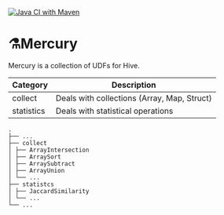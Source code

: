 [![Java CI with Maven](https://github.com/sivakumar-mahalingam/Mercury/actions/workflows/maven-build-test.yml/badge.svg)](https://github.com/sivakumar-mahalingam/Mercury/actions/workflows/maven-build-test.yml)

# ⚗️Mercury

Mercury is a collection of UDFs for Hive.

| Category   | Description                                 |
|------------|---------------------------------------------|
| collect    | Deals with collections (Array, Map, Struct) |
| statistics | Deals with statistical operations           |

    .  
    ├── ...   
    ├── collect  
    │ ├── ArrayIntersection  
    │ ├── ArraySort  
    │ ├── ArraySubtract  
    │ ├── ArrayUnion  
    │ └── ...  
    ├── statistcs  
    │ ├── JaccardSimilarity  
    │ └── ...   
    └── ...  
